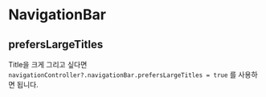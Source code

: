 # NavigationBar

## prefersLargeTitles

Title을 크게 그리고 싶다면 `navigationController?.navigationBar.prefersLargeTitles = true` 를 사용하면 됩니다.